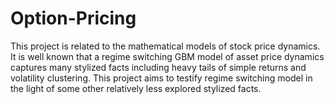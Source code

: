 # Option-Pricing
This project is related to the mathematical models of stock price dynamics. It is well known that a regime switching GBM model of asset price dynamics captures many stylized facts including heavy tails of simple returns and volatility clustering. This project aims to testify regime switching model in the light of some other relatively less explored stylized facts.
